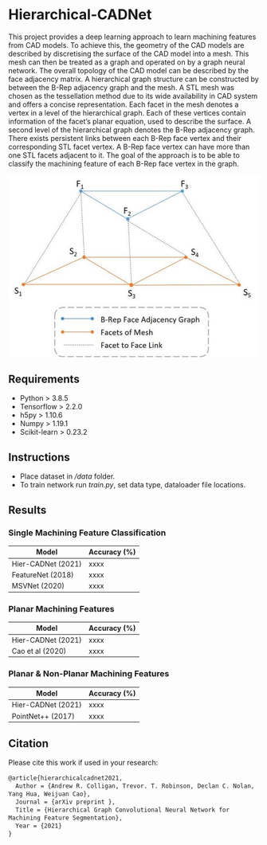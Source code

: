 # Hierarchical-CADNet
This project provides a deep learning approach to learn machining features from CAD models. To achieve this, the geometry of the CAD models are described by discretising the surface of the CAD model into a mesh. This mesh can then be treated as a graph and operated on by a graph neural network. The overall topology of the CAD model can be described by the face adjacency matrix. A hierarchical graph structure can be constructed by between the B-Rep adjacency graph and the mesh. A STL mesh was chosen as the tessellation method due to its wide availability in CAD system and offers a concise representation. Each facet in the mesh denotes a vertex in a level of the hierarchical graph. Each of these vertices contain information of the facet’s planar equation, used to describe the surface. A second level of the hierarchical graph denotes the B-Rep adjacency graph. There exists persistent links between each B-Rep face vertex and their corresponding STL facet vertex. A B-Rep face vertex can have more than one STL facets adjacent to it. The goal of the approach is to be able to classify the machining feature of each B-Rep face vertex in the graph. 

![](imgs/hierarchical_graph_structure.jpg)

## Requirements
- Python > 3.8.5
- Tensorflow > 2.2.0
- h5py > 1.10.6
- Numpy > 1.19.1
- Scikit-learn > 0.23.2

## Instructions
- Place dataset in */data* folder.
- To train network run *train.py*, set data type, dataloader file locations.

## Results
### Single Machining Feature Classification
| Model | Accuracy (%) |
| ---------- | ---------- |
| Hier-CADNet (2021) | xxxx |
| FeatureNet (2018) | xxxx |
| MSVNet (2020) | xxxx |

### Planar Machining Features
| Model | Accuracy (%) |
| ---------- | ---------- |
| Hier-CADNet (2021) | xxxx |
| Cao et al (2020) | xxxx |

### Planar & Non-Planar Machining Features
| Model | Accuracy (%) |
| ---------- | ---------- |
| Hier-CADNet (2021) | xxxx |
| PointNet++ (2017) | xxxx |

## Citation
Please cite this work if used in your research:

    @article{hierarchicalcadnet2021,
      Author = {Andrew R. Colligan, Trevor. T. Robinson, Declan C. Nolan, Yang Hua, Weijuan Cao},
      Journal = {arXiv preprint },
      Title = {Hierarchical Graph Convolutional Neural Network for Machining Feature Segmentation},
      Year = {2021}
    }
